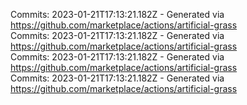 Commits: 2023-01-21T17:13:21.182Z - Generated via https://github.com/marketplace/actions/artificial-grass
<br>
Commits: 2023-01-21T17:13:21.182Z - Generated via https://github.com/marketplace/actions/artificial-grass
<br>
Commits: 2023-01-21T17:13:21.182Z - Generated via https://github.com/marketplace/actions/artificial-grass
<br>
Commits: 2023-01-21T17:13:21.182Z - Generated via https://github.com/marketplace/actions/artificial-grass
<br>
